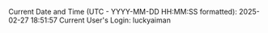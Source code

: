 Current Date and Time (UTC - YYYY-MM-DD HH:MM:SS formatted): 2025-02-27 18:51:57
Current User's Login: luckyaiman
